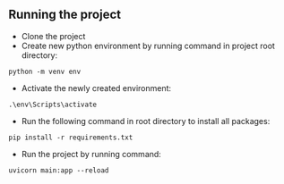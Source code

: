 ## Running the project

- Clone the project
- Create new python environment by running command in project root directory:
```
python -m venv env
```
- Activate the newly created environment:
```
.\env\Scripts\activate
```

- Run the following command in root directory to install all packages:
```
pip install -r requirements.txt
```
- Run the project by running command:
```
uvicorn main:app --reload
```